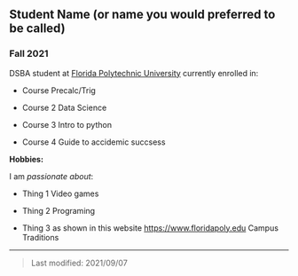 ## Student Name (or name you would preferred to be called)

### Fall 2021

DSBA student at [Florida Polytechnic University](https://www.floridapoly.edu) currently enrolled in: 

- Course
Precalc/Trig 

- Course 2
Data Science

- Course 3
Intro to python

- Course 4
Guide to accidemic succsess

**Hobbies:**

I am _passionate about_: 

- Thing 1
Video games

- Thing 2
Programing

- Thing 3 as shown in this website <https://www.floridapoly.edu>
Campus Traditions

***

> Last modified: 2021/09/07
